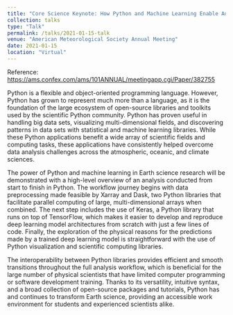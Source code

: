```yaml
---
title: "Core Science Keynote: How Python and Machine Learning Enable Advances in Earth Science"
collection: talks
type: "Talk"
permalink: /talks/2021-01-15-talk
venue: "American Meteorological Society Annual Meeting"
date: 2021-01-15
location: "Virtual"
---
```


Reference: https://ams.confex.com/ams/101ANNUAL/meetingapp.cgi/Paper/382755

Python is a flexible and object-oriented programming language. However, Python has grown to represent much more than a language, as it is the foundation of the large ecosystem of open-source libraries and toolkits used by the scientific Python community. Python has proven useful in handling big data sets, visualizing multi-dimensional fields, and discovering patterns in data sets with statistical and machine learning libraries. While these Python applications benefit a wide array of scientific fields and computing tasks, these applications have consistently helped overcome data analysis challenges across the atmospheric, oceanic, and climate sciences.

The power of Python and machine learning in Earth science research will be demonstrated with a high-level overview of an analysis conducted from start to finish in Python. The workflow journey begins with data preprocessing made feasible by Xarray and Dask, two Python libraries that facilitate parallel computing of large, multi-dimensional arrays when combined. The next step includes the use of Keras, a Python library that runs on top of TensorFlow, which makes it easier to develop and reproduce deep learning model architectures from scratch with just a few lines of code. Finally, the exploration of the physical reasons for the predictions made by a trained deep learning model is straightforward with the use of Python visualization and scientific computing libraries.

The interoperability between Python libraries provides efficient and smooth transitions throughout the full analysis workflow, which is beneficial for the large number of physical scientists that have limited computer programming or software development training. Thanks to its versatility, intuitive syntax, and a broad collection of open-source packages and tutorials, Python has and continues to transform Earth science, providing an accessible work environment for students and experienced scientists alike.
